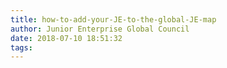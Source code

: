 ```yaml
---
title: how-to-add-your-JE-to-the-global-JE-map
author: Junior Enterprise Global Council
date: 2018-07-10 18:51:32
tags:
---
```

